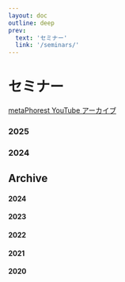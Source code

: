 ```yaml
---
layout: doc
outline: deep
prev:
  text: 'セミナー'
  link: '/seminars/'
---
```


# セミナー

[metaPhorest YouTube アーカイブ](https://www.youtube.com/channel/UCQJQ3ni1ug5oWOnTqxEujzw)

### 2025

<Event
  header = "105th metaPhorest Seminar: 塚本隆大 + TBA"
  date = "2025年1月10日（金）19:00 @Waseda TWIns"
/>

### 2024

<Event
  header = "104th metaPhorest Seminar: Aki Inomata + 松永亮太"
  date = "2024年12月20日（金）19:00 @Waseda TWIns"
/>

<Event
  header = "103th metaPhorest Seminar: 斎藤帆奈 & TBA"
  date = "2024年12月13日（金）19:00 @Waseda TWIns"
/>

<Event
  header = "102th metaPhorest Seminar: 石橋友也＋菅野創"
  date = "2024年12月6日（金）19:00 @Waseda TWIns"
/>

<Event
  header = "101th metaPhorest Seminar: 四方幸子"
  date = "2024年11月29日（金）19:00 @Waseda TWIns"
/>

<Event
  header = "100th metaPhorest Seminar: 古澤輝由 + Mio Iizawa/切江志龍"
  date = "2024年11月22日（金）19:00 @Waseda TWIns"
/>

<Event
  header = "99th metaPhorest Seminar: 植村和俊＋中橋侑里"
  date = "2024年11月8日（金）19:00 @Waseda TWIns"
/>

<Event
  header = "98th metaPhorest Seminar: 福原志保 & TBA"
  date = "2024年10月25日（金）19:00 @Waseda TWIns"
/>

<Event
  header = "97th metaPhorest Seminar: ゲオアグトレメル & 桜木真理子"
  date = "2024年10月18日（金）19:00 (オンライン)"
  link = "/seminars/097"
/>

<Event
  header = "96th metaPhorest Seminar: 松村寛季＋秋健太郎"
  date = "2024年10月11日（金）19:00 @Waseda TWIns"
  link = "/seminars/096"
  image = "/public/seminars/096/096_preview.jpg"
/>

## Archive

#### 2024

<Event
  header = "95th metaPhorest Seminar: Dr. Ionat Zurr"
  date = "2024年9月23日（月・祝）16:30-18:30 @Waseda TWIns"
  title = "“Ectogenic Desires – from cultures to labour”"
  link = "/seminars/095"
  image = "/seminars/095/Ionat_Sept_2024_preview.jpg"
/>

#### 2023

#### 2022

#### 2021

#### 2020
